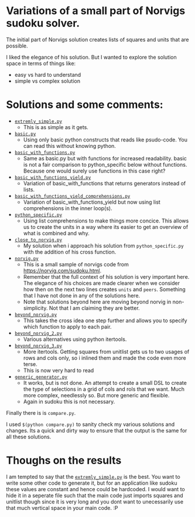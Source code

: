 # Variations of a small part of Norvigs sudoku solver.

The initial part of Norvigs solution creates lists of squares and units that are possible.

I liked the elegance of his solution. But I wanted to explore the solution space in terms of things like:

 * easy vs hard to understand
 * simple vs complex solution

# Solutions and some comments:

 * [`extremly_simple.py`](extremly_simple.py)
   * This is as simple as it gets.
 * [`basic.py`](basic.py)
   * Using only basic python constructs that reads like psudo-code. You can read this without knowing python.
 * [`basic_with_functions.py`](basic_with_functions.py)
   * Same as basic.py but with functions for increased readability. basic is not a fair comparison to python_specific below without functions. Because one would surely use functions in this case right?
 * [`basic_with_functions_yield.py`](basic_with_functions_yield.py)
   * Variation of basic_with_functions that returns generators instead of lists.
 * [`basic_with_functions_yield_comprehensions.py`](basic_with_functions_yield_comprehensions.py)
   * Variation of basic_with_functions_yield but now using list comprehensions in the inner loop(s).
 * [`python_specific.py`](python_specific.py)
   * Using list comprehensions to make things more concice. This allows us to create the units in a way where its easier to get an overview of what is combined and why.
 * [`close_to_norvig.py`](close_to_norvig.py)
   * My solution when i approach his solution from `python_specific.py` with the addition of his cross function.
 * [`norvig.py`](norvig.py)
   * This is a small sample of norvigs code from https://norvig.com/sudoku.html. 
   * Remember that the full context of his solution is very important here. The elegance of his choices are made clearer when we consider how then on the next two lines creates `units` and `peers`. Something that I have not done in any of the solutions here.
   * Note that solutions beyond here are moving beyond norvig in non-simplicity. Not that I am claiming they are better.
 * [`beyond_norvig.py`](beyond_norvig.py)
   * This takes the cross idea one step further and allows you to specify which function to apply to each pair.
 * [`beyond_norvig_2.py`](beyond_norvig_2.py)
   * Various alternatives using python itertools.
 * [`beyond_norvig_3.py`](beyond_norvig_3.py)
   * More itertools. Getting squares from unitlist gets us to two usages of rows and cols only, so i inlined them and made the code even more terse.
   * This is now very hard to read
 * [`generic_generator.py`](generic_generator.py)
   * It works, but is not done. An attempt to create a small DSL to create the type of selections in a grid of cols and rols that we want. Much more complex, needlessly so. But more generic and flexible.
   * Again in sudoku this is not necessary.

Finally there is is `compare.py`.

I used `$(python compare.py)` to sanity check my various solutions and changes. Its a quick and dirty way to ensure that the output is the same for all these solutions.


# Thoughs on the results
I am tempted to say that the [`extremly_simple.py`](extremly_simple.py) is the best. You want to write some other code to generate it, but for an application like sudoku these values are constant and hence could be hardcoded. I would want to hide it in a seperate file such that the main code just
imports squares and unitlist though since it is very long and you dont want to unecessarily use that 
much vertical space in your main code. :P 

